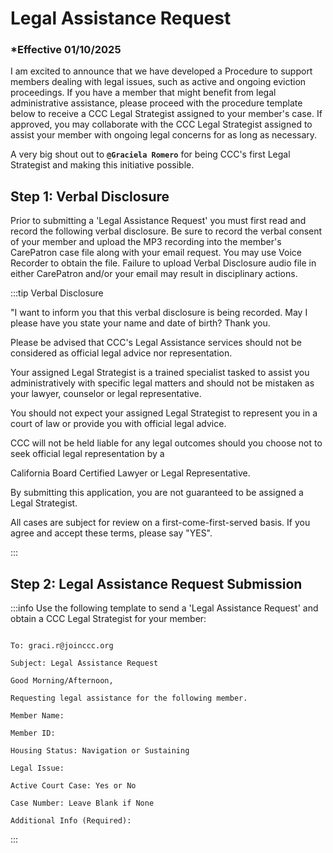 # Legal Assistance Request

### \*Effective 01/10/2025

I am excited to announce that we have developed a Procedure to support members dealing with legal issues, such
as active and ongoing eviction proceedings. If you have a member that might benefit from legal administrative
assistance, please proceed with the procedure template below to receive a CCC Legal Strategist assigned to your
member's case. If approved, you may collaborate with the CCC Legal Strategist assigned to assist your member with
ongoing legal concerns for as long as necessary.

A very big shout out to **`@Graciela Romero`** for being CCC's first Legal Strategist and making this initiative possible.

## Step 1: Verbal Disclosure

Prior to submitting a 'Legal Assistance Request' you must first read and record the following verbal disclosure. Be
sure to record the verbal consent of your member and upload the MP3 recording into the member's CarePatron
case file along with your email request. You may use Voice Recorder to obtain the file. Failure to upload Verbal
Disclosure audio file in either CarePatron and/or your email may result in disciplinary actions.

:::tip Verbal Disclosure

"I want to inform you that this verbal disclosure is being recorded. May I please have you state your name and date
of birth? Thank you.

Please be advised that CCC's Legal Assistance services should not be considered as official legal advice nor representation.

Your assigned Legal Strategist is a trained specialist tasked to assist you administratively with specific legal matters
and should not be mistaken as your lawyer, counselor or legal representative.

You should not expect your assigned Legal Strategist to represent you in a court of law or provide you with official legal advice.

CCC will not be held liable for any legal outcomes should you choose not to seek official legal representation by a

California Board Certified Lawyer or Legal Representative.

By submitting this application, you are not guaranteed to be assigned a Legal Strategist.

All cases are subject for review on a first-come-first-served basis. If you agree and accept these terms, please say "YES".

:::

## Step 2: Legal Assistance Request Submission

:::info Use the following template to send a 'Legal Assistance Request' and obtain a CCC Legal Strategist for your member:

```

To: graci.r@joinccc.org

Subject: Legal Assistance Request

Good Morning/Afternoon,

Requesting legal assistance for the following member.

Member Name:

Member ID:

Housing Status: Navigation or Sustaining

Legal Issue:

Active Court Case: Yes or No

Case Number: Leave Blank if None

Additional Info (Required):

```

:::
